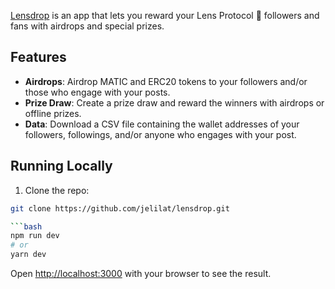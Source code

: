 [Lensdrop](https://www.lensdrop.xyz/) is an app that lets you reward your Lens Protocol 🌿 followers and fans with airdrops and special prizes.

## Features

- **Airdrops**: Airdrop MATIC and ERC20 tokens to your followers and/or those who engage with your posts.
- **Prize Draw**: Create a prize draw and reward the winners with airdrops or offline prizes.
- **Data**: Download a CSV file containing the wallet addresses of your followers, followings, and/or anyone who engages with your post.

## Running Locally

1. Clone the repo:
```bash
git clone https://github.com/jelilat/lensdrop.git

```bash
npm run dev
# or
yarn dev
```

Open [http://localhost:3000](http://localhost:3000) with your browser to see the result.